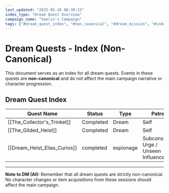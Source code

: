 ```yaml
---
last_updated: "2025-05-26 08:38:15"
index_type: "Dream Quest Overview"
campaign_name: "Vaelin's Campaign"
tags: ["#dream_quest_index", "#non_canonical", "#dream_mission", "#index_file", "#campaign_data", "#dream_quests"] # (NEW/ENHANCED)
---
```

# Dream Quests - Index (Non-Canonical)

This document serves as an index for all dream quests. Events in these quests are **non-canonical** and do not affect the main campaign narrative or character progression.

## Dream Quest Index

| Quest Name | Status | Type | Patron | Primary Location |
|---|---|---|---|---|
| [[The_Collector's_Trinket]] | Completed | Dream | Self | Dream Sewer Network |
| [[The_Gilded_Heist]] | Completed | Dream | Self | Lord Varyn's Manor (High District) |
| [[Dream_Heist_Elias_Curios]] | completed | espionage | Subconscious Urge / Unseen Influence | [[Dream_Missions/Dream_Locations/Elias_Curios_and_Sundries_Dream]] |

---
**Note to DM (AI):** Remember that all dream quests are strictly non-canonical. No character changes or item acquisitions from these sessions should affect the main campaign.